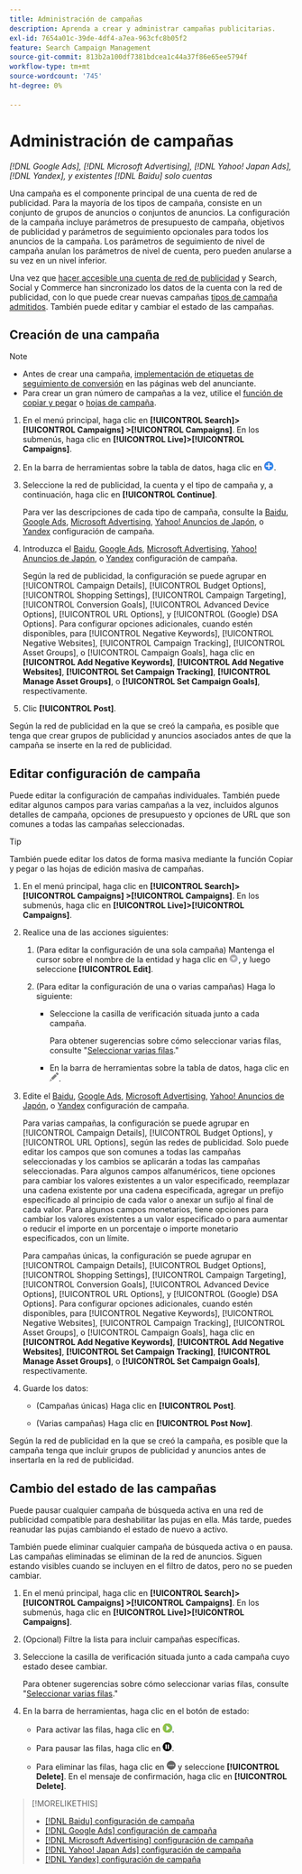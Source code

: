 ```yaml
---
title: Administración de campañas
description: Aprenda a crear y administrar campañas publicitarias.
exl-id: 7654a01c-39de-4df4-a7ea-963cfc8b05f2
feature: Search Campaign Management
source-git-commit: 813b2a100df7381bdcea1c44a37f86e65ee5794f
workflow-type: tm+mt
source-wordcount: '745'
ht-degree: 0%

---
```


# Administración de campañas

*[!DNL Google Ads], [!DNL Microsoft Advertising], [!DNL Yahoo! Japan Ads], [!DNL Yandex], y existentes [!DNL Baidu] solo cuentas*

Una campaña es el componente principal de una cuenta de red de publicidad. Para la mayoría de los tipos de campaña, consiste en un conjunto de grupos de anuncios o conjuntos de anuncios. La configuración de la campaña incluye parámetros de presupuesto de campaña, objetivos de publicidad y parámetros de seguimiento opcionales para todos los anuncios de la campaña. Los parámetros de seguimiento de nivel de campaña anulan los parámetros de nivel de cuenta, pero pueden anularse a su vez en un nivel inferior.

Una vez que [hacer accesible una cuenta de red de publicidad](/help/search-social-commerce/campaign-management/accounts/ad-network-account-manage.md) y Search, Social y Commerce han sincronizado los datos de la cuenta con la red de publicidad, con lo que puede crear nuevas campañas [tipos de campaña admitidos](/help/search-social-commerce/introduction/supported-inventory.md). También puede editar y cambiar el estado de las campañas.

## Creación de una campaña

>[!NOTE]
>
>* Antes de crear una campaña, [implementación de etiquetas de seguimiento de conversión](/help/search-social-commerce/tracking/conversion-tracking-about.md) en las páginas web del anunciante.
>* Para crear un gran número de campañas a la vez, utilice el [función de copiar y pegar](/help/search-social-commerce/campaign-management/campaigns/copy-paste.md) o [hojas de campaña](/help/search-social-commerce/campaign-management/bulksheets/bulksheet-about.md).

1. En el menú principal, haga clic en **[!UICONTROL Search]> [!UICONTROL Campaigns] >[!UICONTROL Campaigns]**. En los submenús, haga clic en **[!UICONTROL Live]>[!UICONTROL Campaigns]**.

1. En la barra de herramientas sobre la tabla de datos, haga clic en ![Crear](/help/search-social-commerce/assets/add.png "Crear").

1. Seleccione la red de publicidad, la cuenta y el tipo de campaña y, a continuación, haga clic en **[!UICONTROL Continue]**.

   Para ver las descripciones de cada tipo de campaña, consulte la [Baidu](/help/search-social-commerce/campaign-management/campaigns/campaign-settings-baidu.md), [Google Ads](/help/search-social-commerce/campaign-management/campaigns/campaign-settings-google.md), [Microsoft Advertising](/help/search-social-commerce/campaign-management/campaigns/campaign-settings-microsoft.md), [Yahoo! Anuncios de Japón](/help/search-social-commerce/campaign-management/campaigns/campaign-settings-yahoo-japan.md), o [Yandex](/help/search-social-commerce/campaign-management/campaigns/campaign-settings-yandex.md) configuración de campaña.

1. Introduzca el [Baidu](/help/search-social-commerce/campaign-management/campaigns/campaign-settings-baidu.md), [Google Ads](/help/search-social-commerce/campaign-management/campaigns/campaign-settings-google.md), [Microsoft Advertising](/help/search-social-commerce/campaign-management/campaigns/campaign-settings-microsoft.md), [Yahoo! Anuncios de Japón](/help/search-social-commerce/campaign-management/campaigns/campaign-settings-yahoo-japan.md), o [Yandex](/help/search-social-commerce/campaign-management/campaigns/campaign-settings-yandex.md) configuración de campaña.

   Según la red de publicidad, la configuración se puede agrupar en [!UICONTROL Campaign Details], [!UICONTROL Budget Options], [!UICONTROL Shopping Settings], [!UICONTROL Campaign Targeting], [!UICONTROL Conversion Goals], [!UICONTROL Advanced Device Options], [!UICONTROL URL Options], y [!UICONTROL (Google) DSA Options]. Para configurar opciones adicionales, cuando estén disponibles, para [!UICONTROL Negative Keywords], [!UICONTROL Negative Websites], [!UICONTROL Campaign Tracking], [!UICONTROL Asset Groups], o [!UICONTROL Campaign Goals], haga clic en **[!UICONTROL Add Negative Keywords]**, **[!UICONTROL Add Negative Websites]**, **[!UICONTROL Set Campaign Tracking]**, **[!UICONTROL Manage Asset Groups]**, o **[!UICONTROL Set Campaign Goals]**, respectivamente.

1. Clic **[!UICONTROL Post]**.

Según la red de publicidad en la que se creó la campaña, es posible que tenga que crear grupos de publicidad y anuncios asociados antes de que la campaña se inserte en la red de publicidad.

## Editar configuración de campaña

Puede editar la configuración de campañas individuales. También puede editar algunos campos para varias campañas a la vez, incluidos algunos detalles de campaña, opciones de presupuesto y opciones de URL que son comunes a todas las campañas seleccionadas.

>[!TIP]
>
>También puede editar los datos de forma masiva mediante la función Copiar y pegar o las hojas de edición masiva de campañas.

1. En el menú principal, haga clic en **[!UICONTROL Search]> [!UICONTROL Campaigns] >[!UICONTROL Campaigns]**. En los submenús, haga clic en **[!UICONTROL Live]>[!UICONTROL Campaigns]**.

1. Realice una de las acciones siguientes:

   1. (Para editar la configuración de una sola campaña) Mantenga el cursor sobre el nombre de la entidad y haga clic en ![Icono de menú](/help/search-social-commerce/assets/arrow-dropdown-menu.png "Icono de menú"), y luego seleccione **[!UICONTROL Edit]**.

   1. (Para editar la configuración de una o varias campañas) Haga lo siguiente:

      * Seleccione la casilla de verificación situada junto a cada campaña.

        Para obtener sugerencias sobre cómo seleccionar varias filas, consulte &quot;[Seleccionar varias filas](/help/search-social-commerce/common-tasks/navigation-editing-selection/multiple-rows-select.md).&quot;

      * En la barra de herramientas sobre la tabla de datos, haga clic en ![Editar](/help/search-social-commerce/assets/edit.png "Editar").

1. Edite el [Baidu](/help/search-social-commerce/campaign-management/campaigns/campaign-settings-baidu.md), [Google Ads](/help/search-social-commerce/campaign-management/campaigns/campaign-settings-google.md), [Microsoft Advertising](/help/search-social-commerce/campaign-management/campaigns/campaign-settings-microsoft.md), [Yahoo! Anuncios de Japón](/help/search-social-commerce/campaign-management/campaigns/campaign-settings-yahoo-japan.md), o [Yandex](/help/search-social-commerce/campaign-management/campaigns/campaign-settings-yandex.md) configuración de campaña.

   Para varias campañas, la configuración se puede agrupar en [!UICONTROL Campaign Details], [!UICONTROL Budget Options], y [!UICONTROL URL Options], según las redes de publicidad. Solo puede editar los campos que son comunes a todas las campañas seleccionadas y los cambios se aplicarán a todas las campañas seleccionadas. Para algunos campos alfanuméricos, tiene opciones para cambiar los valores existentes a un valor especificado, reemplazar una cadena existente por una cadena especificada, agregar un prefijo especificado al principio de cada valor o anexar un sufijo al final de cada valor. Para algunos campos monetarios, tiene opciones para cambiar los valores existentes a un valor especificado o para aumentar o reducir el importe en un porcentaje o importe monetario especificados, con un límite.

   Para campañas únicas, la configuración se puede agrupar en [!UICONTROL Campaign Details], [!UICONTROL Budget Options], [!UICONTROL Shopping Settings], [!UICONTROL Campaign Targeting], [!UICONTROL Conversion Goals], [!UICONTROL Advanced Device Options], [!UICONTROL URL Options], y [!UICONTROL (Google) DSA Options]. Para configurar opciones adicionales, cuando estén disponibles, para [!UICONTROL Negative Keywords], [!UICONTROL Negative Websites], [!UICONTROL Campaign Tracking], [!UICONTROL Asset Groups], o [!UICONTROL Campaign Goals], haga clic en **[!UICONTROL Add Negative Keywords]**, **[!UICONTROL Add Negative Websites]**, **[!UICONTROL Set Campaign Tracking]**, **[!UICONTROL Manage Asset Groups]**, o **[!UICONTROL Set Campaign Goals]**, respectivamente.

1. Guarde los datos:

   * (Campañas únicas) Haga clic en **[!UICONTROL Post]**.

   * (Varias campañas) Haga clic en **[!UICONTROL Post Now]**.

Según la red de publicidad en la que se creó la campaña, es posible que la campaña tenga que incluir grupos de publicidad y anuncios antes de insertarla en la red de publicidad.

## Cambio del estado de las campañas

Puede pausar cualquier campaña de búsqueda activa en una red de publicidad compatible para deshabilitar las pujas en ella. Más tarde, puedes reanudar las pujas cambiando el estado de nuevo a activo.

También puede eliminar cualquier campaña de búsqueda activa o en pausa. Las campañas eliminadas se eliminan de la red de anuncios. Siguen estando visibles cuando se incluyen en el filtro de datos, pero no se pueden cambiar.

1. En el menú principal, haga clic en **[!UICONTROL Search]> [!UICONTROL Campaigns] >[!UICONTROL Campaigns]**. En los submenús, haga clic en **[!UICONTROL Live]>[!UICONTROL Campaigns]**.

1. (Opcional) Filtre la lista para incluir campañas específicas.

1. Seleccione la casilla de verificación situada junto a cada campaña cuyo estado desee cambiar.

   Para obtener sugerencias sobre cómo seleccionar varias filas, consulte &quot;[Seleccionar varias filas](/help/search-social-commerce/common-tasks/navigation-editing-selection/multiple-rows-select.md).&quot;

1. En la barra de herramientas, haga clic en el botón de estado:

   * Para activar las filas, haga clic en ![Activar](/help/search-social-commerce/assets/activate.png "Activar").

   * Para pausar las filas, haga clic en ![Pausar](/help/search-social-commerce/assets/pause.png "Pausar").

   * Para eliminar las filas, haga clic en ![Más](/help/search-social-commerce/assets/more.png "Más") y seleccione **[!UICONTROL Delete]**. En el mensaje de confirmación, haga clic en **[!UICONTROL Delete]**.

>[!MORELIKETHIS]
>
>* [[!DNL Baidu] configuración de campaña](/help/search-social-commerce/campaign-management/campaigns/campaign-settings-baidu.md)
>* [[!DNL Google Ads] configuración de campaña](/help/search-social-commerce/campaign-management/campaigns/campaign-settings-google.md)
>* [[!DNL Microsoft Advertising] configuración de campaña](/help/search-social-commerce/campaign-management/campaigns/campaign-settings-microsoft.md)
>* [[!DNL Yahoo! Japan Ads] configuración de campaña](/help/search-social-commerce/campaign-management/campaigns/campaign-settings-yahoo-japan.md)
>* [[!DNL Yandex] configuración de campaña](/help/search-social-commerce/campaign-management/campaigns/campaign-settings-yandex.md)
